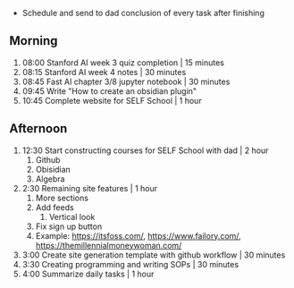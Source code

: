 - Schedule and send to dad conclusion of every task after finishing

## Morning
1. 08:00 Stanford AI week 3 quiz completion | 15 minutes
2. 08:15 Stanford AI week 4 notes | 30 minutes
3. 08:45 Fast AI chapter 3/8 jupyter notebook | 30 minutes
4. 09:45 Write "How to create an obsidian plugin"
5. 10:45 Complete website for SELF School | 1 hour

## Afternoon
1. 12:30 Start constructing courses for SELF School with dad | 2 hour
	1. Github
	2. Obisidian
	3. Algebra
2. 2:30 Remaining site features | 1 hour
	1. More sections
	2. Add feeds
		1. Vertical look
	3. Fix sign up button
	4. Example: https://itsfoss.com/, https://www.failory.com/, https://themillennialmoneywoman.com/
3. 3:00 Create site generation template with github workflow | 30 minutes
4. 3:30 Creating programming and writing SOPs | 30 minutes
5. 4:00 Summarize daily tasks | 1 hour